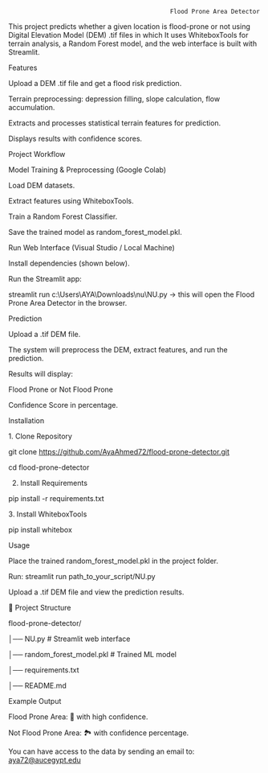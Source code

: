                                                  Flood Prone Area Detector
This project predicts whether a given location is flood-prone or not using Digital Elevation Model (DEM) .tif files in which It uses WhiteboxTools for terrain analysis, a Random Forest model, and the web 
interface is built with Streamlit.

Features

Upload a DEM .tif file and get a flood risk prediction.

Terrain preprocessing: depression filling, slope calculation, flow accumulation.

Extracts and processes statistical terrain features for prediction.

Displays results with confidence scores.


Project Workflow

Model Training & Preprocessing (Google Colab)

Load DEM datasets.

Extract features using WhiteboxTools.

Train a Random Forest Classifier.

Save the trained model as random_forest_model.pkl.


Run Web Interface (Visual Studio / Local Machine)

Install dependencies (shown below).

Run the Streamlit app:

 streamlit run c:\Users\AYA\Downloads\nu\NU.py → this will open the Flood Prone Area Detector in the browser.
 

Prediction

Upload a .tif DEM file.

The system will preprocess the DEM, extract features, and run the prediction.

Results will display:

Flood Prone or Not Flood Prone

Confidence Score in percentage.


Installation

1️. Clone Repository

git clone https://github.com/AyaAhmed72/flood-prone-detector.git

cd flood-prone-detector

2. Install Requirements
   
pip install -r requirements.txt

3️. Install WhiteboxTools

pip install whitebox


Usage

Place the trained random_forest_model.pkl in the project folder.

Run:
 streamlit run path_to_your_script/NU.py
 
Upload a .tif DEM file and view the prediction results.


📂 Project Structure

flood-prone-detector/

│── NU.py                  # Streamlit web interface

│── random_forest_model.pkl # Trained ML model

│── requirements.txt

│── README.md


Example Output

Flood Prone Area: 🌊 with high confidence.

Not Flood Prone Area: 🏞️ with confidence percentage.


You can have access to the data by sending an email to: aya72@aucegypt.edu




